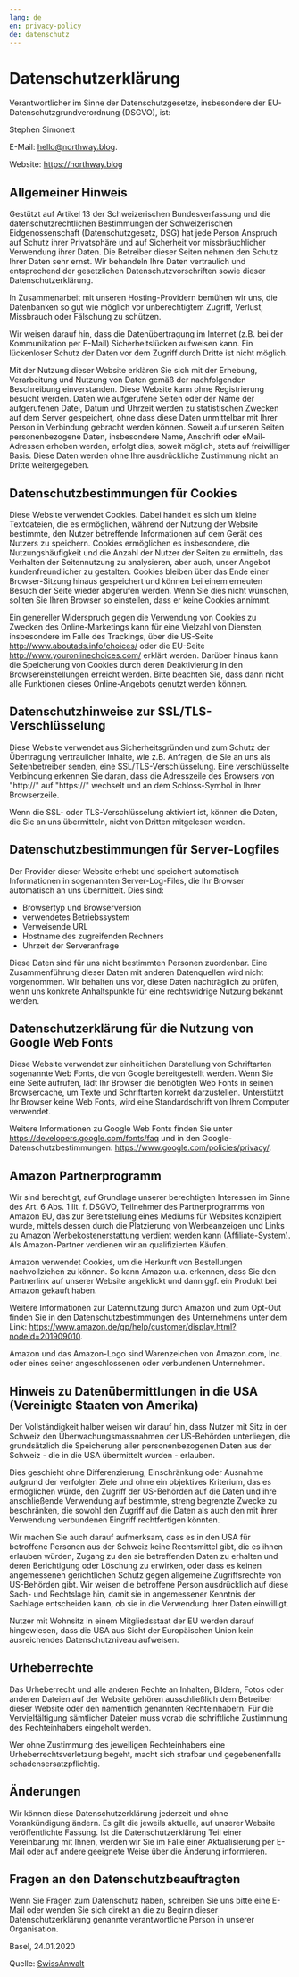 ```yaml
---
lang: de
en: privacy-policy
de: datenschutz
---
```


# Datenschutzerklärung

Verantwortlicher im Sinne der Datenschutzgesetze, insbesondere der EU-Datenschutzgrundverordnung (DSGVO), ist:

Stephen Simonett

E-Mail: hello@northway.blog.

Website: https://northway.blog

## Allgemeiner Hinweis

Gestützt auf Artikel 13 der Schweizerischen Bundesverfassung und die datenschutzrechtlichen Bestimmungen der Schweizerischen Eidgenossenschaft (Datenschutzgesetz, DSG) hat jede Person Anspruch auf Schutz ihrer Privatsphäre und auf Sicherheit vor missbräuchlicher Verwendung ihrer Daten. Die Betreiber dieser Seiten nehmen den Schutz Ihrer Daten sehr ernst. Wir behandeln Ihre Daten vertraulich und entsprechend der gesetzlichen Datenschutzvorschriften sowie dieser Datenschutzerklärung.

In Zusammenarbeit mit unseren Hosting-Providern bemühen wir uns, die Datenbanken so gut wie möglich vor unberechtigtem Zugriff, Verlust, Missbrauch oder Fälschung zu schützen.

Wir weisen darauf hin, dass die Datenübertragung im Internet (z.B. bei der Kommunikation per E-Mail) Sicherheitslücken aufweisen kann. Ein lückenloser Schutz der Daten vor dem Zugriff durch Dritte ist nicht möglich.

Mit der Nutzung dieser Website erklären Sie sich mit der Erhebung, Verarbeitung und Nutzung von Daten gemäß der nachfolgenden Beschreibung einverstanden. Diese Website kann ohne Registrierung besucht werden. Daten wie aufgerufene Seiten oder der Name der aufgerufenen Datei, Datum und Uhrzeit werden zu statistischen Zwecken auf dem Server gespeichert, ohne dass diese Daten unmittelbar mit Ihrer Person in Verbindung gebracht werden können. Soweit auf unseren Seiten personenbezogene Daten, insbesondere Name, Anschrift oder eMail-Adressen erhoben werden, erfolgt dies, soweit möglich, stets auf freiwilliger Basis. Diese Daten werden ohne Ihre ausdrückliche Zustimmung nicht an Dritte weitergegeben.

## Datenschutzbestimmungen für Cookies

Diese Website verwendet Cookies. Dabei handelt es sich um kleine Textdateien, die es ermöglichen, während der Nutzung der Website bestimmte, den Nutzer betreffende Informationen auf dem Gerät des Nutzers zu speichern. Cookies ermöglichen es insbesondere, die Nutzungshäufigkeit und die Anzahl der Nutzer der Seiten zu ermitteln, das Verhalten der Seitennutzung zu analysieren, aber auch, unser Angebot kundenfreundlicher zu gestalten. Cookies bleiben über das Ende einer Browser-Sitzung hinaus gespeichert und können bei einem erneuten Besuch der Seite wieder abgerufen werden. Wenn Sie dies nicht wünschen, sollten Sie Ihren Browser so einstellen, dass er keine Cookies annimmt.

Ein genereller Widerspruch gegen die Verwendung von Cookies zu Zwecken des Online-Marketings kann für eine Vielzahl von Diensten, insbesondere im Falle des Trackings, über die US-Seite http://www.aboutads.info/choices/ oder die EU-Seite http://www.youronlinechoices.com/ erklärt werden. Darüber hinaus kann die Speicherung von Cookies durch deren Deaktivierung in den Browsereinstellungen erreicht werden. Bitte beachten Sie, dass dann nicht alle Funktionen dieses Online-Angebots genutzt werden können.

## Datenschutzhinweise zur SSL/TLS-Verschlüsselung

Diese Website verwendet aus Sicherheitsgründen und zum Schutz der Übertragung vertraulicher Inhalte, wie z.B. Anfragen, die Sie an uns als Seitenbetreiber senden, eine SSL/TLS-Verschlüsselung. Eine verschlüsselte Verbindung erkennen Sie daran, dass die Adresszeile des Browsers von "http://" auf "https://" wechselt und an dem Schloss-Symbol in Ihrer Browserzeile.

Wenn die SSL- oder TLS-Verschlüsselung aktiviert ist, können die Daten, die Sie an uns übermitteln, nicht von Dritten mitgelesen werden.

## Datenschutzbestimmungen für Server-Logfiles

Der Provider dieser Website erhebt und speichert automatisch Informationen in sogenannten Server-Log-Files, die Ihr Browser automatisch an uns übermittelt. Dies sind:

- Browsertyp und Browserversion
- verwendetes Betriebssystem
- Verweisende URL
- Hostname des zugreifenden Rechners
- Uhrzeit der Serveranfrage

Diese Daten sind für uns nicht bestimmten Personen zuordenbar. Eine Zusammenführung dieser Daten mit anderen Datenquellen wird nicht vorgenommen. Wir behalten uns vor, diese Daten nachträglich zu prüfen, wenn uns konkrete Anhaltspunkte für eine rechtswidrige Nutzung bekannt werden.

## Datenschutzerklärung für die Nutzung von Google Web Fonts

Diese Website verwendet zur einheitlichen Darstellung von Schriftarten sogenannte Web Fonts, die von Google bereitgestellt werden. Wenn Sie eine Seite aufrufen, lädt Ihr Browser die benötigten Web Fonts in seinen Browsercache, um Texte und Schriftarten korrekt darzustellen. Unterstützt Ihr Browser keine Web Fonts, wird eine Standardschrift von Ihrem Computer verwendet.

Weitere Informationen zu Google Web Fonts finden Sie unter https://developers.google.com/fonts/faq und in den Google-Datenschutzbestimmungen: https://www.google.com/policies/privacy/.

## Amazon Partnerprogramm

Wir sind berechtigt, auf Grundlage unserer berechtigten Interessen im Sinne des Art. 6 Abs. 1 lit. f. DSGVO, Teilnehmer des Partnerprogramms von Amazon EU, das zur Bereitstellung eines Mediums für Websites konzipiert wurde, mittels dessen durch die Platzierung von Werbeanzeigen und Links zu Amazon Werbekostenerstattung verdient werden kann (Affiliate-System). Als Amazon-Partner verdienen wir an qualifizierten Käufen.

Amazon verwendet Cookies, um die Herkunft von Bestellungen nachvollziehen zu können. So kann Amazon u.a. erkennen, dass Sie den Partnerlink auf unserer Website angeklickt und dann ggf. ein Produkt bei Amazon gekauft haben.

Weitere Informationen zur Datennutzung durch Amazon und zum Opt-Out finden Sie in den Datenschutzbestimmungen des Unternehmens unter dem Link: https://www.amazon.de/gp/help/customer/display.html?nodeId=201909010.

Amazon und das Amazon-Logo sind Warenzeichen von Amazon.com, Inc. oder eines seiner angeschlossenen oder verbundenen Unternehmen.

## Hinweis zu Datenübermittlungen in die USA (Vereinigte Staaten von Amerika)

Der Vollständigkeit halber weisen wir darauf hin, dass Nutzer mit Sitz in der Schweiz den Überwachungsmassnahmen der US-Behörden unterliegen, die grundsätzlich die Speicherung aller personenbezogenen Daten aus der Schweiz - die in die USA übermittelt wurden - erlauben.

Dies geschieht ohne Differenzierung, Einschränkung oder Ausnahme aufgrund der verfolgten Ziele und ohne ein objektives Kriterium, das es ermöglichen würde, den Zugriff der US-Behörden auf die Daten und ihre anschließende Verwendung auf bestimmte, streng begrenzte Zwecke zu beschränken, die sowohl den Zugriff auf die Daten als auch den mit ihrer Verwendung verbundenen Eingriff rechtfertigen könnten.

Wir machen Sie auch darauf aufmerksam, dass es in den USA für betroffene Personen aus der Schweiz keine Rechtsmittel gibt, die es ihnen erlauben würden, Zugang zu den sie betreffenden Daten zu erhalten und deren Berichtigung oder Löschung zu erwirken, oder dass es keinen angemessenen gerichtlichen Schutz gegen allgemeine Zugriffsrechte von US-Behörden gibt. Wir weisen die betroffene Person ausdrücklich auf diese Sach- und Rechtslage hin, damit sie in angemessener Kenntnis der Sachlage entscheiden kann, ob sie in die Verwendung ihrer Daten einwilligt.

Nutzer mit Wohnsitz in einem Mitgliedsstaat der EU werden darauf hingewiesen, dass die USA aus Sicht der Europäischen Union kein ausreichendes Datenschutzniveau aufweisen.

## Urheberrechte

Das Urheberrecht und alle anderen Rechte an Inhalten, Bildern, Fotos oder anderen Dateien auf der Website gehören ausschließlich dem Betreiber dieser Website oder den namentlich genannten Rechteinhabern. Für die Vervielfältigung sämtlicher Dateien muss vorab die schriftliche Zustimmung des Rechteinhabers eingeholt werden.

Wer ohne Zustimmung des jeweiligen Rechteinhabers eine Urheberrechtsverletzung begeht, macht sich strafbar und gegebenenfalls schadensersatzpflichtig.

## Änderungen

Wir können diese Datenschutzerklärung jederzeit und ohne Vorankündigung ändern. Es gilt die jeweils aktuelle, auf unserer Website veröffentlichte Fassung. Ist die Datenschutzerklärung Teil einer Vereinbarung mit Ihnen, werden wir Sie im Falle einer Aktualisierung per E-Mail oder auf andere geeignete Weise über die Änderung informieren.

## Fragen an den Datenschutzbeauftragten

Wenn Sie Fragen zum Datenschutz haben, schreiben Sie uns bitte eine E-Mail oder wenden Sie sich direkt an die zu Beginn dieser Datenschutzerklärung genannte verantwortliche Person in unserer Organisation.

Basel, 24.01.2020

Quelle: [SwissAnwalt](https://www.swissanwalt.ch/)
